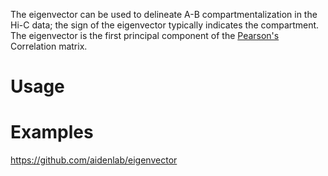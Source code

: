 The eigenvector can be used to delineate A-B compartmentalization in the Hi-C data; the sign of the eigenvector typically indicates the compartment. The eigenvector is the first principal component of the [Pearson's](Pearsons) Correlation matrix.

# Usage #


# Examples #


https://github.com/aidenlab/eigenvector

